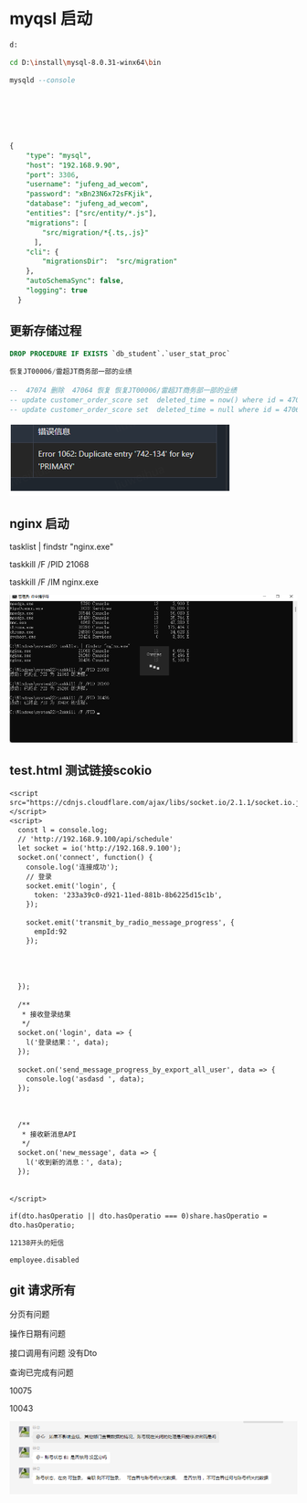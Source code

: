 # myqsl 启动

```bash
d:
```

``` bash
cd D:\install\mysql-8.0.31-winx64\bin
```

```sql
mysqld --console
```



```SQL





{
    "type": "mysql",
    "host": "192.168.9.90",
    "port": 3306,
    "username": "jufeng_ad_wecom",
    "password": "xBn23N6x72sFKjik",
    "database": "jufeng_ad_wecom",
    "entities": ["src/entity/*.js"],
    "migrations": [
        "src/migration/*{.ts,.js}"
      ],
    "cli": {
        "migrationsDir":  "src/migration"
    },
    "autoSchemaSync": false,
    "logging": true
  }
```





## 更新存储过程

``` sql
DROP PROCEDURE IF EXISTS `db_student`.`user_stat_proc`


```



```sql
恢复JT00006/雷超JT商务部一部的业绩

--  47074 删除  47064 恢复 恢复JT00006/雷超JT商务部一部的业绩
-- update customer_order_score set  deleted_time = now() where id = 47074;
-- update customer_order_score set  deleted_time = null where id = 47064;
```



![image-20230413191028226](%E9%80%9A%E7%94%A8%EF%BC%88%E4%BE%8B%E5%A6%82mysql%E5%90%AF%E5%8A%A8%E7%AD%89%EF%BC%89.assets/image-20230413191028226.png)



## nginx 启动 

tasklist | findstr "nginx.exe"

taskkill /F /PID 21068

taskkill /F /IM nginx.exe

![image-20230413191000217](%E9%80%9A%E7%94%A8%EF%BC%88%E4%BE%8B%E5%A6%82mysql%E5%90%AF%E5%8A%A8%E7%AD%89%EF%BC%89.assets/image-20230413191000217.png)

## test.html 测试链接scokio

```
<script src="https://cdnjs.cloudflare.com/ajax/libs/socket.io/2.1.1/socket.io.js"></script>
<script>
  const l = console.log;
  // 'http://192.168.9.100/api/schedule'
  let socket = io('http://192.168.9.100');
  socket.on('connect', function() {
    console.log('连接成功');
    // 登录
    socket.emit('login', {
      token: '233a39c0-d921-11ed-881b-8b6225d15c1b',
    });

    socket.emit('transmit_by_radio_message_progress', {
      empId:92
    });

   


  });

  /**
   * 接收登录结果
   */
  socket.on('login', data => {
    l('登录结果：', data);
  });

  socket.on('send_message_progress_by_export_all_user', data => {
    console.log('asdasd ', data);
  });

 
  
  /**
   * 接收新消息API
   */
  socket.on('new_message', data => {
    l('收到新的消息：', data);
  });

 
</script>

```



```
if(dto.hasOperatio || dto.hasOperatio === 0)share.hasOperatio = dto.hasOperatio;
```



```
12138开头的短信
```



```
employee.disabled
```





## git 请求所有



分页有问题

操作日期有问题

接口调用有问题 没有Dto

查询已完成有问题





10075



10043





![image-20230413184632768](%E9%80%9A%E7%94%A8.assets/image-20230413184632768.png)